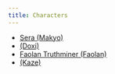 ```yaml
---
title: Characters
---
```


* [Sera (Makyo)](sera)
* [(Doxi)](doxi)
* [Faolan Truthminer (Faolan)](faolan)
* [(Kaze)](kaze)
